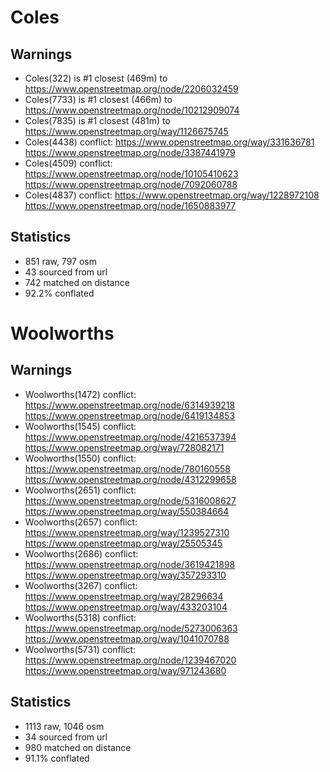 # Coles
## Warnings
- Coles(322) is #1 closest (469m) to https://www.openstreetmap.org/node/2206032459
- Coles(7733) is #1 closest (466m) to https://www.openstreetmap.org/node/10212909074
- Coles(7835) is #1 closest (481m) to https://www.openstreetmap.org/way/1126675745
- Coles(4438) conflict: https://www.openstreetmap.org/way/331636781 https://www.openstreetmap.org/node/3387441979
- Coles(4509) conflict: https://www.openstreetmap.org/node/10105410623 https://www.openstreetmap.org/node/7092060788
- Coles(4837) conflict: https://www.openstreetmap.org/way/1228972108 https://www.openstreetmap.org/node/1650883977
## Statistics
- 851 raw, 797 osm
- 43 sourced from url
- 742 matched on distance
- 92.2% conflated

# Woolworths
## Warnings
- Woolworths(1472) conflict: https://www.openstreetmap.org/node/6314939218 https://www.openstreetmap.org/node/6419134853
- Woolworths(1545) conflict: https://www.openstreetmap.org/node/4216537394 https://www.openstreetmap.org/way/728082171
- Woolworths(1550) conflict: https://www.openstreetmap.org/node/780160558 https://www.openstreetmap.org/node/4312299658
- Woolworths(2651) conflict: https://www.openstreetmap.org/node/5316008627 https://www.openstreetmap.org/way/550384664
- Woolworths(2657) conflict: https://www.openstreetmap.org/way/1239527310 https://www.openstreetmap.org/way/25505345
- Woolworths(2686) conflict: https://www.openstreetmap.org/node/3619421898 https://www.openstreetmap.org/way/357293310
- Woolworths(3267) conflict: https://www.openstreetmap.org/way/28296634 https://www.openstreetmap.org/way/433203104
- Woolworths(5318) conflict: https://www.openstreetmap.org/node/5273006363 https://www.openstreetmap.org/way/1041070788
- Woolworths(5731) conflict: https://www.openstreetmap.org/node/1239467020 https://www.openstreetmap.org/way/971243680
## Statistics
- 1113 raw, 1046 osm
- 34 sourced from url
- 980 matched on distance
- 91.1% conflated

